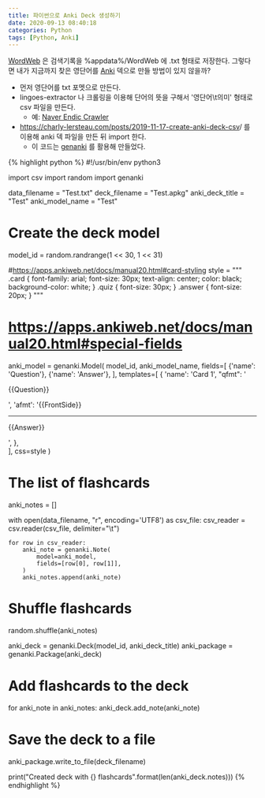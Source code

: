 ```yaml
---
title: 파이썬으로 Anki Deck 생성하기
date: 2020-09-13 08:40:18
categories: Python
tags: [Python, Anki]
---
```

[WordWeb](https://wordweb.info/) 은 검색기록을 %appdata%/WordWeb 에 .txt 형태로 저장한다. 그렇다면 내가 지금까지 찾은 영단어를 [Anki](https://apps.ankiweb.net/) 덱으로 만들 방법이 있지 않을까?  
- 먼저 영단어를 txt 포멧으로 만든다.
- lingoes-extractor 나 크롤링을 이용해 단어의 뜻을 구해서 '영단어\t의미' 형태로 csv 파일을 만든다.
  - 예: [Naver Endic Crawler](https://github.com/hoonhoons/naver_endic_crawler)
- <https://charly-lersteau.com/posts/2019-11-17-create-anki-deck-csv>/ 를 이용해 anki 덱 파일을 만든 뒤 import 한다.
  - 이 코드는 [genanki](https://github.com/kerrickstaley/genanki) 를 활용해 만들었다.  

{% highlight python %}
#!/usr/bin/env python3

import csv
import random
import genanki

data_filename = "Test.txt"
deck_filename = "Test.apkg"
anki_deck_title = "Test"
anki_model_name = "Test"

# Create the deck model
model_id = random.randrange(1 << 30, 1 << 31)

#https://apps.ankiweb.net/docs/manual20.html#card-styling
style = """
.card {
 font-family: arial;
 font-size: 30px;
 text-align: center;
 color: black;
 background-color: white;
}
.quiz {
 font-size: 30px;
}
.answer {
 font-size: 20px;
}
"""
# https://apps.ankiweb.net/docs/manual20.html#special-fields
anki_model = genanki.Model(
    model_id,
    anki_model_name,
    fields=[
        {'name': 'Question'},
        {'name': 'Answer'},
    ],
    templates=[
        {
            'name': 'Card 1',
            "qfmt": '<p class="quiz">{{Question}}</p>',
            'afmt': '{{FrontSide}}<hr id="answer"><p class="answer">{{Answer}}</p>',
        },      
    ],
    css=style
)

# The list of flashcards
anki_notes = []

with open(data_filename, "r", encoding='UTF8') as csv_file:
    csv_reader = csv.reader(csv_file, delimiter="\t")

    for row in csv_reader:
        anki_note = genanki.Note(
            model=anki_model,
            fields=[row[0], row[1]],
        )
        anki_notes.append(anki_note)

# Shuffle flashcards
random.shuffle(anki_notes)

anki_deck = genanki.Deck(model_id, anki_deck_title)
anki_package = genanki.Package(anki_deck)

# Add flashcards to the deck
for anki_note in anki_notes:
    anki_deck.add_note(anki_note)

# Save the deck to a file
anki_package.write_to_file(deck_filename)

print("Created deck with {} flashcards".format(len(anki_deck.notes)))
{% endhighlight %}